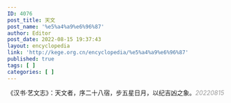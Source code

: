 ```yaml
---
ID: 4076
post_title: 天文
post_name: '%e5%a4%a9%e6%96%87'
author: Editor
post_date: 2022-08-15 19:37:43
layout: encyclopedia
link: 'http://kege.org.cn/encyclopedia/%e5%a4%a9%e6%96%87'
published: true
tags: [ ]
categories: [ ]
---
```

《汉书·艺文志》：天文者，序二十八宿，步五星日月，以纪吉凶之象。<span style="color: #999999;"><em>20220815</em></span>